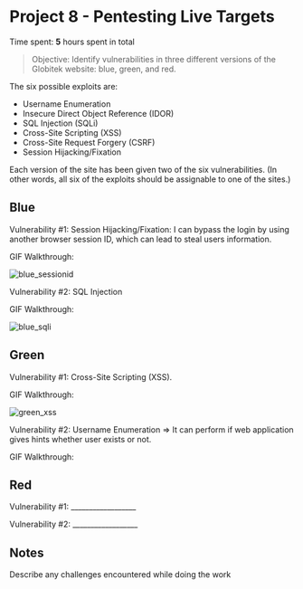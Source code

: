 # Project 8 - Pentesting Live Targets

Time spent: **5** hours spent in total

> Objective: Identify vulnerabilities in three different versions of the Globitek website: blue, green, and red.

The six possible exploits are:
* Username Enumeration
* Insecure Direct Object Reference (IDOR)
* SQL Injection (SQLi)
* Cross-Site Scripting (XSS)
* Cross-Site Request Forgery (CSRF)
* Session Hijacking/Fixation

Each version of the site has been given two of the six vulnerabilities. (In other words, all six of the exploits should be assignable to one of the sites.)

## Blue

Vulnerability #1: Session Hijacking/Fixation: I can bypass the login by using another browser session ID, which can lead to steal users information.

GIF Walkthrough:

![blue_sessionid](https://user-images.githubusercontent.com/42792775/48116717-f320f400-e234-11e8-9384-4d419ff0f531.gif)



Vulnerability #2: SQL Injection

GIF Walkthrough:

![blue_sqli](https://user-images.githubusercontent.com/42792775/48116826-42ffbb00-e235-11e8-8128-53441640b969.gif)



## Green

Vulnerability #1: Cross-Site Scripting (XSS).

GIF Walkthrough:

![green_xss](https://user-images.githubusercontent.com/42792775/48116963-9d991700-e235-11e8-9331-88196646fca8.gif)



Vulnerability #2: Username Enumeration => It can perform if web application gives hints whether user exists or not.

GIF Walkthrough:



## Red

Vulnerability #1: __________________

Vulnerability #2: __________________


## Notes

Describe any challenges encountered while doing the work
